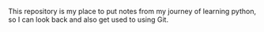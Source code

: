 This repository is my place to put notes from my journey of learning python, so I can look back and also get used to using Git.